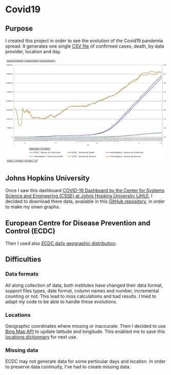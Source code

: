 # Covid19
## Purpose
I created this project in order to see the evolution of the Covid19 pandemia spread. It generates one single [CSV file](Data/covid_MergeData.csv) of confirmed cases, death, by data provider, location and day.

![Global spread of Covid19](Data/Data.PNG "Global Confirmed/Death/Percentage")


## Johns Hopkins University
Once I saw this dashboard [COVID-19 Dashboard by the Center for Systems Science and Engineering (CSSE) at Johns Hopkins University (JHU)](https://www.arcgis.com/apps/opsdashboard/index.html#/bda7594740fd40299423467b48e9ecf6), I decided to download there data, available in this [GitHub repository](https://github.com/CSSEGISandData/COVID-19), in order to make my onwn graphs.

## European Centre for Disease Prevention and Control (ECDC)
Then I used also [ECDC daily geographic distribution](https://www.ecdc.europa.eu/en/publications-data/download-todays-data-geographic-distribution-covid-19-cases-worldwide).

## Difficulties
### Data formats
All along collection of data, both institutes have changed their data format, support files types, date format, column names and number, incremental counting or not. This lead to miss calculations and bad results. I tried to adapt my code to be able to handle these evolutions.

### Locations
Geographic coordinates where missing or inaccurate. Then I decided to use [Bing Map API](https://docs.microsoft.com/en-us/bingmaps/rest-services/) to update latitude and longitude. This enabled me to save this [locations dictionnary](Data/Coordinates.json) for next use.

### Missing data
ECDC may not generate data for some perticular days and location. In order to preserve data continuity, I've had to create missing data.
